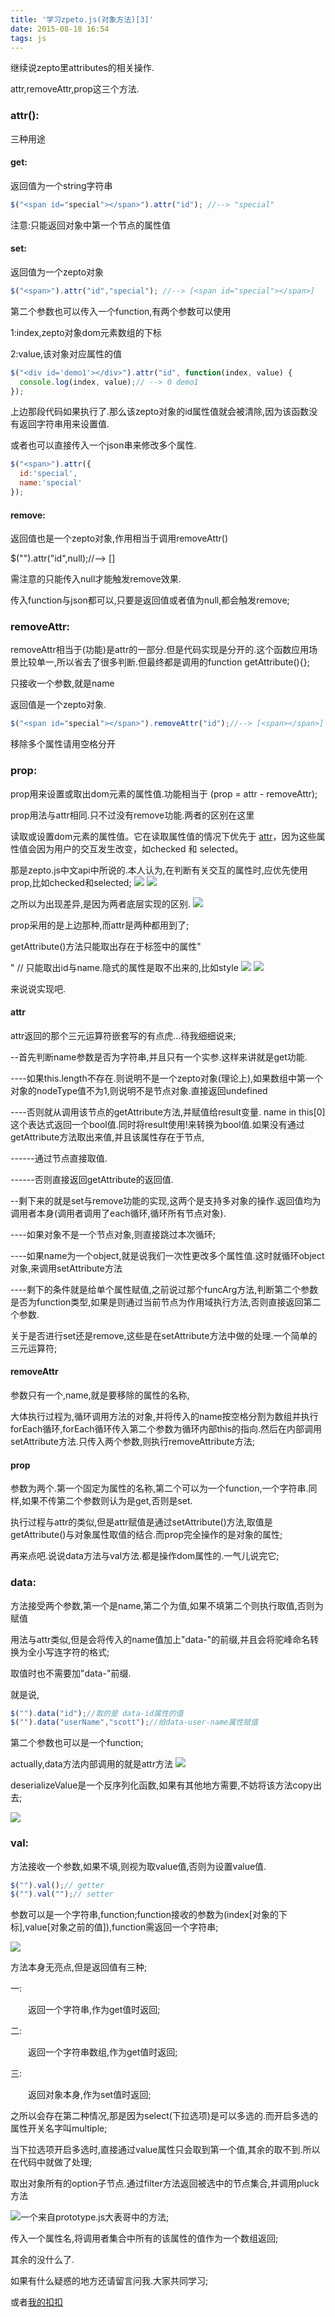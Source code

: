 ```yaml
---
title: '学习zpeto.js(对象方法)[3]'
date: 2015-08-18 16:54
tags: js
---
```


继续说zepto里attributes的相关操作.

attr,removeAttr,prop这三个方法.

### attr():

三种用途

#### get:

返回值为一个string字符串

```javascript
$("<span id="special"></span>").attr("id"); //--> "special"
```

注意:只能返回对象中第一个节点的属性值

#### set:

返回值为一个zepto对象

```javascript
$("<span>").attr("id","special"); //--> [<span id="special"></span>]
```

第二个参数也可以传入一个function,有两个参数可以使用

1:index,zepto对象dom元素数组的下标

2:value,该对象对应属性的值

```javascript
$("<div id='demo1'></div>").attr("id", function(index, value) {    
  console.log(index, value);// --> 0 demo1
});
```

上边那段代码如果执行了.那么该zepto对象的id属性值就会被清除,因为该函数没有返回字符串用来设置值.

或者也可以直接传入一个json串来修改多个属性.

```javascript
$("<span>").attr({    
  id:'special',    
  name:'special'
});
```

#### remove:

返回值也是一个zepto对象,作用相当于调用removeAttr()

$("<span id="special"></span>").attr("id",null);//--> [<span></span>]

需注意的只能传入null才能触发remove效果.

传入function与json都可以,只要是返回值或者值为null,都会触发remove;

### removeAttr:

removeAttr相当于(功能)是attr的一部分.但是代码实现是分开的.这个函数应用场景比较单一,所以省去了很多判断.但最终都是调用的function getAttribute(){};

只接收一个参数,就是name

返回值是一个zepto对象.

```javascript
$("<span id="special"></span>").removeAttr("id");//--> [<span></span>]
```

移除多个属性请用空格分开

### prop:

prop用来设置或取出dom元素的属性值.功能相当于 (prop = attr - removeAttr);

prop用法与attr相同.只不过没有remove功能.两者的区别在这里

读取或设置dom元素的属性值。它在读取属性值的情况下优先于 [attr](http://www.css88.com/doc/zeptojs/#attr)，因为这些属性值会因为用户的交互发生改变，如checked 和 selected。

那是zepto.js中文api中所说的.本人认为,在判断有关交互的属性时,应优先使用prop,比如checked和selected;
![](/images/learning-zepto-js-object-third/screen-shot-1.png)
![](/images/learning-zepto-js-object-third/screen-shot-2.png)

之所以为出现差异,是因为两者底层实现的区别.
![](/images/learning-zepto-js-object-third/screen-shot-3.png)

prop采用的是上边那种,而attr是两种都用到了;

getAttribute()方法只能取出存在于标签中的属性"<div id name></div>" // 只能取出id与name.隐式的属性是取不出来的,比如style
![](/images/learning-zepto-js-object-third/screen-shot-4.png)
![](/images/learning-zepto-js-object-third/screen-shot-5.png)

来说说实现吧.

#### attr

attr返回的那个三元运算符嵌套写的有点虎...待我细细说来;

--首先判断name参数是否为字符串,并且只有一个实参.这样来讲就是get功能.

----如果this.length不存在.则说明不是一个zepto对象(理论上),如果数组中第一个对象的nodeType值不为1,则说明不是节点对象.直接返回undefined

----否则就从调用该节点的getAttribute方法,并赋值给result变量. name in this[0] 这个表达式返回一个bool值.同时将result使用!来转换为bool值.如果没有通过getAttribute方法取出来值,并且该属性存在于节点,

------通过节点直接取值.

------否则直接返回getAttribute的返回值.

--剩下来的就是set与remove功能的实现,这两个是支持多对象的操作.返回值均为调用者本身(调用者调用了each循环,循环所有节点对象).

----如果对象不是一个节点对象,则直接跳过本次循环;

----如果name为一个object,就是说我们一次性更改多个属性值.这时就循环object对象,来调用setAttribute方法

----剩下的条件就是给单个属性赋值,之前说过那个funcArg方法,判断第二个参数是否为function类型,如果是则通过当前节点为作用域执行方法,否则直接返回第二个参数.

关于是否进行set还是remove,这些是在setAttribute方法中做的处理.一个简单的三元运算符;

#### removeAttr

参数只有一个,name,就是要移除的属性的名称,

大体执行过程为,循环调用方法的对象,并将传入的name按空格分割为数组并执行forEach循环,forEach循环传入第二个参数为循环内部this的指向.然后在内部调用setAttribute方法.只传入两个参数,则执行removeAttribute方法;

#### prop

参数为两个.第一个固定为属性的名称,第二个可以为一个function,一个字符串.同样,如果不传第二个参数则认为是get,否则是set.

执行过程与attr的类似,但是attr赋值是通过setAttribute()方法,取值是getAttribute()与对象属性取值的结合.而prop完全操作的是对象的属性;

再来点吧.说说data方法与val方法.都是操作dom属性的.一气儿说完它;

### data:

方法接受两个参数,第一个是name,第二个为值,如果不填第二个则执行取值,否则为赋值

用法与attr类似,但是会将传入的name值加上"data-"的前缀,并且会将驼峰命名转换为全小写连字符的格式;

取值时也不需要加"data-"前缀.

就是说,

```javascript
$("").data("id");//取的是 data-id属性的值
$("").data("userName","scott");//给data-user-name属性赋值
```

第二个参数也可以是一个function;

actually,data方法内部调用的就是attr方法
![](/images/learning-zepto-js-object-third/screen-shot-6.png)

deserializeValue是一个反序列化函数,如果有其他地方需要,不妨将该方法copy出去;

![](/images/learning-zepto-js-object-third/screen-shot-7.png)

### val:

方法接收一个参数,如果不填,则视为取value值,否则为设置value值.

```javascript
$("").val();// getter
$("").val("");// setter
```

参数可以是一个字符串,function;function接收的参数为(index[对象的下标],value[对象之前的值]),function需返回一个字符串;

![](/images/learning-zepto-js-object-third/screen-shot-8.png)

方法本身无亮点,但是返回值有三种;

一:

　　返回一个字符串,作为get值时返回;

二:

　　返回一个字符串数组,作为get值时返回;

三:

　　返回对象本身,作为set值时返回;

之所以会存在第二种情况,那是因为select(下拉选项)是可以多选的.而开启多选的属性开关名字叫multiple;

当下拉选项开启多选时,直接通过value属性只会取到第一个值,其余的取不到.所以在代码中就做了处理;

取出对象所有的option子节点.通过filter方法返回被选中的节点集合,并调用pluck方法


![](/images/learning-zepto-js-object-third/screen-shot-9.png)一个来自prototype.js大表哥中的方法;

传入一个属性名,将调用者集合中所有的该属性的值作为一个数组返回;

其余的没什么了.

如果有什么疑惑的地方还请留言问我.大家共同学习;

或者[我的扣扣](tencent://QQInterLive/?Cmd=2&Uin=812788037)
